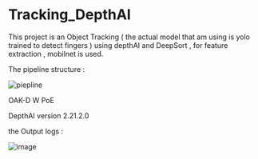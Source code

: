 # Tracking_DepthAI

This project is an Object Tracking ( the actual model that am using is yolo trained to detect fingers ) using depthAI and DeepSort , for feature extraction , mobilnet is used. 

The pipeline structure :

![piepline](https://github.com/souha-mseibi/Tracking_DepthAI/assets/81240719/745c5afa-674e-49d9-afa8-67842550ad32)

OAK-D W PoE

DepthAI version 2.21.2.0

the Output logs : 

![image](https://github.com/souha-mseibi/Tracking_DepthAI/assets/81240719/d8af08c5-001b-452e-89ff-3ea4d5be14de)

